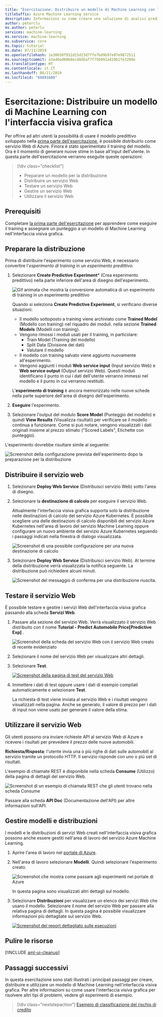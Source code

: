 ```yaml
---
title: "Esercitazione: Distribuire un modello di Machine Learning con l'interfaccia visiva grafica"
titleSuffix: Azure Machine Learning service
description: Informazioni su come creare una soluzione di analisi predittiva nell'interfaccia visiva grafica del servizio Azure Machine Learning. Eseguire il training, assegnare punteggi e distribuire un modello di Machine Learning usando moduli con trascinamento della selezione. Questa esercitazione è la seconda parte di una serie in due parti su come stimare i prezzi delle automobili con la regressione lineare.
author: peterclu
ms.author: peterlu
services: machine-learning
ms.service: machine-learning
ms.subservice: core
ms.topic: tutorial
ms.date: 07/11/2019
ms.openlocfilehash: 1e30650f932d15d23d7ffe7bd9b9fe07e9872511
ms.sourcegitcommit: a3a40ad60b8ecd8dbaf7f756091a419b1fe3208e
ms.translationtype: HT
ms.contentlocale: it-IT
ms.lasthandoff: 08/21/2019
ms.locfileid: "69891608"
---
```

# <a name="tutorial-deploy-a-machine-learning-model-with-the-visual-interface"></a>Esercitazione: Distribuire un modello di Machine Learning con l'interfaccia visiva grafica

Per offrire ad altri utenti la possibilità di usare il modello predittivo sviluppato nella [prima parte dell'esercitazione](ui-tutorial-automobile-price-train-score.md), è possibile distribuirlo come servizio Web di Azure. Finora è stato sperimentato il training del modello. Ora è il momento di generare nuove stime in base all'input dell'utente. In questa parte dell'esercitazione verranno eseguite queste operazioni:

> [!div class="checklist"]
> * Preparare un modello per la distribuzione
> * Distribuire un servizio Web
> * Testare un servizio Web
> * Gestire un servizio Web
> * Utilizzare il servizio Web

## <a name="prerequisites"></a>Prerequisiti

Completare [la prima parte dell'esercitazione](ui-tutorial-automobile-price-train-score.md) per apprendere come eseguire il training e assegnare un punteggio a un modello di Machine Learning nell'interfaccia visiva grafica.

## <a name="prepare-for-deployment"></a>Preparare la distribuzione

Prima di distribuire l'esperimento come servizio Web, è necessario convertire l'*esperimento di training* in un *esperimento predittivo*.

1. Selezionare **Create Predictive Experiment*** (Crea esperimento predittivo) nella parte inferiore dell'area di disegno dell'esperimento.

    ![Gif animata che mostra la conversione automatica di un esperimento di training in un esperimento predittivo](./media/ui-tutorial-automobile-price-deploy/deploy-web-service.gif)

    Quando si seleziona **Create Predictive Experiment**, si verificano diverse situazioni:
    
    * Il modello sottoposto a training viene archiviato come **Trained Model** (Modello con training) nel riquadro dei moduli. nella sezione **Trained Models** (Modelli con training).
    * Vengono rimossi i moduli usati per il training, in particolare:
      * Train Model (Training del modello)
      * Split Data (Divisione dei dati)
      * Valutare il modello
    * Il modello con training salvato viene aggiunto nuovamente all'esperimento.
    * Vengono aggiunti i moduli **Web service input** (Input servizio Web) e **Web service output** (Output servizio Web). Questi moduli identificano il punto in cui i dati dell'utente verranno immessi nel modello e il punto in cui verranno restituiti.

    L'**esperimento di training** è ancora memorizzato nelle nuove schede nella parte superiore dell'area di disegno dell'esperimento.

1. **Eseguire** l'esperimento.

1. Selezionare l'output del modulo **Score Model** (Punteggio del modello) e quindi **View Results** (Visualizza risultati) per verificare se il modello continua a funzionare. Come si può notare, vengono visualizzati i dati originali insieme al prezzo stimato ("Scored Labels", Etichette con punteggio).

L'esperimento dovrebbe risultare simile al seguente:  

![Screenshot della configurazione prevista dell'esperimento dopo la preparazione per la distribuzione](./media/ui-tutorial-automobile-price-deploy/predictive-graph.png)

## <a name="deploy-the-web-service"></a>Distribuire il servizio web

1. Selezionare **Deploy Web Service** (Distribuisci servizio Web) sotto l'area di disegno.

1. Selezionare la **destinazione di calcolo** per eseguire il servizio Web.

    Attualmente l'interfaccia visiva grafica supporta solo la distribuzione nelle destinazioni di calcolo del servizio Azure Kubernetes. È possibile scegliere una delle destinazioni di calcolo disponibili del servizio Azure Kubernetes nell'area di lavoro del servizio Machine Learning oppure configurare un nuovo ambiente del servizio Azure Kubernetes seguendo i passaggi indicati nella finestra di dialogo visualizzata.

    ![Screenshot di una possibile configurazione per una nuova destinazione di calcolo](./media/ui-tutorial-automobile-price-deploy/deploy-compute.png)

1. Selezionare **Deploy Web Service** (Distribuisci servizio Web). Al termine della distribuzione verrà visualizzata la notifica seguente. La distribuzione può richiedere alcuni minuti.

    ![Screenshot del messaggio di conferma per una distribuzione riuscita.](./media/ui-tutorial-automobile-price-deploy/deploy-succeed.png)

## <a name="test-the-web-service"></a>Testare il servizio Web

È possibile testare e gestire i servizi Web dell'interfaccia visiva grafica passando alla scheda **Servizi Web**.

1. Passare alla sezione del servizio Web. Verrà visualizzato il servizio Web distribuito con il nome **Tutorial - Predict Automobile Price[Predictive Exp]** .

     ![Screenshot della scheda del servizio Web con il servizio Web creato di recente evidenziato](./media/ui-tutorial-automobile-price-deploy/web-services.png)

1. Selezionare il nome del servizio Web per visualizzare altri dettagli.

1. Selezionare **Test**.

    [![Screenshot della pagina di test del servizio Web](./media/ui-tutorial-automobile-price-deploy/web-service-test.png)](./media/ui-tutorial-automobile-price-deploy/web-service-test.png#lightbox)

1. Immettere i dati di test oppure usare i dati di esempio compilati automaticamente e selezionare **Test**.

    La richiesta di test viene inviata al servizio Web e i risultati vengono visualizzati nella pagina. Anche se generato, il valore di prezzo per i dati di input non viene usato per generare il valore della stima.

## <a name="consume-the-web-service"></a>Utilizzare il servizio Web

Gli utenti possono ora inviare richieste API al servizio Web di Azure e ricevere i risultati per prevedere il prezzo delle nuove automobili.

**Richiesta/Risposta**: l'utente invia una o più righe di dati sulle automobili al servizio tramite un protocollo HTTP. Il servizio risponde con uno o più set di risultati.

L'esempio di chiamate REST è disponibile nella scheda **Consume** (Utilizzo) della pagina di dettagli del servizio Web.

   ![Screenshot di un esempio di chiamata REST che gli utenti trovano nella scheda Consume](./media/ui-tutorial-automobile-price-deploy/web-service-consume.png)

Passare alla scheda **API Doc** (Documentazione dell'API) per altre informazioni sull'API.

## <a name="manage-models-and-deployments"></a>Gestire modelli e distribuzioni

I modelli e le distribuzioni di servizi Web creati nell'interfaccia visiva grafica possono anche essere gestiti nell'area di lavoro del servizio Azure Machine Learning.

1. Aprire l'area di lavoro nel [portale di Azure](https://portal.azure.com/).  

1. Nell'area di lavoro selezionare **Modelli**. Quindi selezionare l'esperimento creato.

    ![Screenshot che mostra come passare agli esperimenti nel portale di Azure](./media/ui-tutorial-automobile-price-deploy/portal-models.png)

    In questa pagina sono visualizzati altri dettagli sul modello.

1. Selezionare **Distribuzioni** per visualizzare un elenco dei servizi Web che usano il modello. Selezionare il nome del servizio Web per passare alla relativa pagina di dettagli. In questa pagina è possibile visualizzare informazioni più dettagliate sul servizio Web.

    [![Screenshot del report dettagliato sulle esecuzioni](./media/ui-tutorial-automobile-price-deploy/deployment-details.png)](./media/ui-tutorial-automobile-price-deploy/deployment-details.png#lightbox)

## <a name="clean-up-resources"></a>Pulire le risorse

[!INCLUDE [aml-ui-cleanup](../../../includes/aml-ui-cleanup.md)]

## <a name="next-steps"></a>Passaggi successivi

In questa esercitazione sono stati illustrati i principali passaggi per creare, distribuire e utilizzare un modello di Machine Learning nell'interfaccia visiva grafica. Per altre informazioni su come usare l'interfaccia visiva grafica per risolvere altri tipi di problemi, vedere gli esperimenti di esempio.

> [!div class="nextstepaction"]
> [Esempio di classificazione del rischio di credito](ui-sample-classification-predict-credit-risk-cost-sensitive.md)
